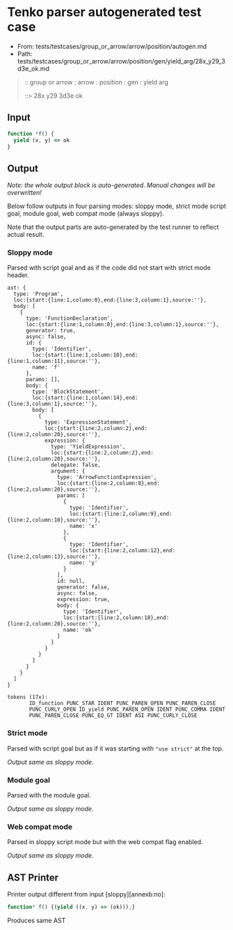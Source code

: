 # Tenko parser autogenerated test case

- From: tests/testcases/group_or_arrow/arrow/position/autogen.md
- Path: tests/testcases/group_or_arrow/arrow/position/gen/yield_arg/28x_y29_3d3e_ok.md

> :: group or arrow : arrow : position : gen : yield arg
>
> ::> 28x y29 3d3e ok

## Input


`````js
function *f() {
  yield (x, y) => ok
}
`````

## Output

_Note: the whole output block is auto-generated. Manual changes will be overwritten!_

Below follow outputs in four parsing modes: sloppy mode, strict mode script goal, module goal, web compat mode (always sloppy).

Note that the output parts are auto-generated by the test runner to reflect actual result.

### Sloppy mode

Parsed with script goal and as if the code did not start with strict mode header.

`````
ast: {
  type: 'Program',
  loc:{start:{line:1,column:0},end:{line:3,column:1},source:''},
  body: [
    {
      type: 'FunctionDeclaration',
      loc:{start:{line:1,column:0},end:{line:3,column:1},source:''},
      generator: true,
      async: false,
      id: {
        type: 'Identifier',
        loc:{start:{line:1,column:10},end:{line:1,column:11},source:''},
        name: 'f'
      },
      params: [],
      body: {
        type: 'BlockStatement',
        loc:{start:{line:1,column:14},end:{line:3,column:1},source:''},
        body: [
          {
            type: 'ExpressionStatement',
            loc:{start:{line:2,column:2},end:{line:2,column:20},source:''},
            expression: {
              type: 'YieldExpression',
              loc:{start:{line:2,column:2},end:{line:2,column:20},source:''},
              delegate: false,
              argument: {
                type: 'ArrowFunctionExpression',
                loc:{start:{line:2,column:8},end:{line:2,column:20},source:''},
                params: [
                  {
                    type: 'Identifier',
                    loc:{start:{line:2,column:9},end:{line:2,column:10},source:''},
                    name: 'x'
                  },
                  {
                    type: 'Identifier',
                    loc:{start:{line:2,column:12},end:{line:2,column:13},source:''},
                    name: 'y'
                  }
                ],
                id: null,
                generator: false,
                async: false,
                expression: true,
                body: {
                  type: 'Identifier',
                  loc:{start:{line:2,column:18},end:{line:2,column:20},source:''},
                  name: 'ok'
                }
              }
            }
          }
        ]
      }
    }
  ]
}

tokens (17x):
       ID_function PUNC_STAR IDENT PUNC_PAREN_OPEN PUNC_PAREN_CLOSE
       PUNC_CURLY_OPEN ID_yield PUNC_PAREN_OPEN IDENT PUNC_COMMA IDENT
       PUNC_PAREN_CLOSE PUNC_EQ_GT IDENT ASI PUNC_CURLY_CLOSE
`````

### Strict mode

Parsed with script goal but as if it was starting with `"use strict"` at the top.

_Output same as sloppy mode._

### Module goal

Parsed with the module goal.

_Output same as sloppy mode._

### Web compat mode

Parsed in sloppy script mode but with the web compat flag enabled.

_Output same as sloppy mode._

## AST Printer

Printer output different from input [sloppy][annexb:no]:

````js
function* f() {(yield ((x, y) => (ok)));}
````

Produces same AST
